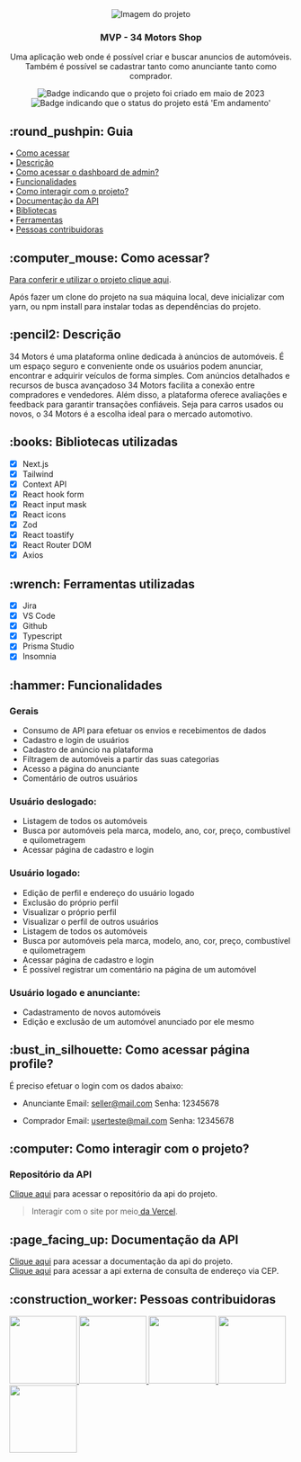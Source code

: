 <div align="center">
<img alt="Imagem do projeto" src="https://github.com/34Motors/34Motors-APP/blob/fix/readmi/src/assets/Capa%2034%20Motors.jpg" />
</div>

<div align="center">
<h3>
  MVP - 34 Motors Shop
</h3>
<p>Uma aplicação web onde é possível criar e buscar anuncios de automóveis. Também é possível se cadastrar tanto como anunciante tanto como comprador.</p>
</div>

<p align="center">
    <img alt="Badge indicando que o projeto foi criado em maio de 2023" src="https://img.shields.io/badge/Data%20de%20cria%C3%A7%C3%A3o-Maio%2F2023-blue">
    <img alt="Badge indicando que o status do projeto está 'Em andamento'" src="https://img.shields.io/badge/Status-Em andamento-blue">
</p>

<h2 id="Como acessar"> :round_pushpin: Guia</h2>

• <a href="#Como acessar">Como acessar</a>
<br>
• <a href="#descricao">Descrição</a>
<br>
• <a href="#login">Como acessar o dashboard de admin?</a>
<br>
• <a href="#funcionalidades">Funcionalidades</a>
<br>
• <a href="#interacao">Como interagir com o projeto?</a>
<br>
• <a href="#doc">Documentação da API</a>
<br>
• <a href="#Bibliotecas">Bibliotecas</a>
<br>
• <a href="#Ferramentas">Ferramentas</a>
<br>
• <a href="#Desenvolvedores">Pessoas contribuidoras</a>
<br>

<h2 id="Como acessar"> :computer_mouse: Como acessar?</h2>

<a href="www.34-motors.vercel.app">Para conferir e utilizar o projeto clique aqui</a>.
<p>Após fazer um clone do projeto na sua máquina local, deve inicializar com yarn, ou npm install para instalar todas as dependências do projeto.</p>

<h2 id="descricao">:pencil2: Descrição</h2>
34 Motors é uma plataforma online dedicada à anúncios de automóveis. É um espaço seguro e conveniente onde os usuários podem anunciar, encontrar e adquirir veículos de forma simples. Com anúncios detalhados e recursos de busca avançadoso 34 Motors facilita a conexão entre compradores e vendedores. Além disso, a plataforma oferece avaliações e feedback para garantir transações confiáveis. Seja para carros usados ou novos, o 34 Motors é a escolha ideal para o mercado automotivo.

<h2 id="Bibliotecas">:books: Bibliotecas utilizadas</h2>

- [x] Next.js
- [x] Tailwind
- [x] Context API
- [x] React hook form
- [x] React input mask
- [x] React icons
- [x] Zod
- [x] React toastify
- [x] React Router DOM
- [x] Axios

<h2 id="Ferramentas">:wrench: Ferramentas utilizadas</h2>

- [x] Jira
- [x] VS Code
- [x] Github
- [x] Typescript
- [x] Prisma Studio
- [x] Insomnia

<h2 id="funcionalidades">:hammer: Funcionalidades</h2>

### Gerais
- Consumo de API para efetuar os envios e recebimentos de dados
- Cadastro e login de usuários
- Cadastro de anúncio na plataforma
- Filtragem de automóveis a partir das suas categorias
- Acesso a página do anunciante
- Comentário de outros usuários

### Usuário deslogado:
- Listagem de todos os automóveis
- Busca por automóveis pela marca, modelo, ano, cor, preço, combustível e quilometragem
- Acessar página de cadastro e login

### Usuário logado:
- Edição de perfil e endereço do usuário logado
- Exclusão do próprio perfil
- Visualizar o próprio perfil
- Visualizar o perfil de outros usuários
- Listagem de todos os automóveis
- Busca por automóveis pela marca, modelo, ano, cor, preço, combustível e quilometragem
- Acessar página de cadastro e login
- É possível registrar um comentário na página de um automóvel
 
### Usuário logado e anunciante:
- Cadastramento de novos automóveis
- Edição e exclusão de um automóvel anunciado por ele mesmo

<h2 id="login">:bust_in_silhouette: Como acessar página profile?</h2>
É preciso efetuar o login com os dados abaixo:

- Anunciante
Email: seller@mail.com
Senha: 12345678

- Comprador
Email: userteste@mail.com
Senha: 12345678

<h2 id="interacao">:computer: Como interagir com o projeto? </h2>

### Repositório da API

<a href="https://github.com/34Motors/34Motors-API">Clique aqui</a> para acessar o repositório da api do projeto.
<br/>

 >Interagir com o site por meio<a href="www.34-motors.vercel.app"> da Vercel</a>.

<h2 id="doc">:page_facing_up: Documentação da API </h2>

<a href="https://github.com/34Motors/API-Doc">Clique aqui</a> para acessar a documentação da api do projeto.
<br/>
<a href="https://viacep.com.br/">Clique aqui</a> para acessar a api externa de consulta de endereço via CEP.

<h2 id="Desenvolvedores">:construction_worker: Pessoas contribuidoras</h2>

<a href="https://github.com/freitassneto">
  <img width="120px" src="https://avatars.githubusercontent.com/u/109801407?v=4">
</a>

<a href="https://github.com/ArthurViniciusBA1">
  <img width="120px" src="https://avatars.githubusercontent.com/u/76403597?v=4">
</a>
 
<a href="https://github.com/IsadoraPerdigao">
  <img width="120px" src="https://avatars.githubusercontent.com/u/102971900?v=4">
</a>
 
<a href="https://github.com/PauloMorenoD">
  <img width="120px" src="https://avatars.githubusercontent.com/u/106778522?v=4">
</a>
 
<a href="https://github.com/CarolinaOlivaCruz">
  <img width="120px" src="https://avatars.githubusercontent.com/u/78989471?v=4">
</a>
